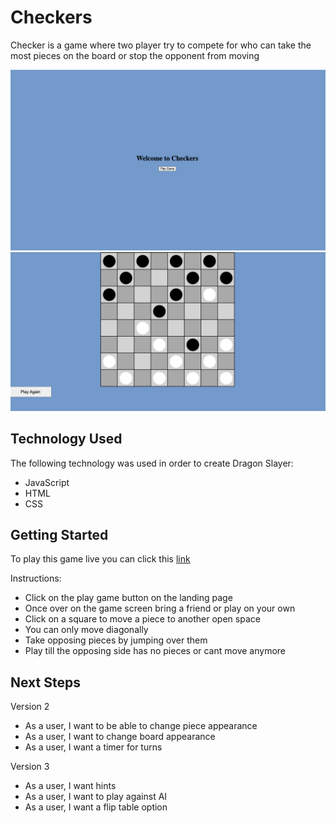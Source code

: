 # Checkers

Checker is a game where two player try to compete for who can take the most pieces on the board or stop the opponent from moving

![Screenshots](./assets/Screenshot1.png)
![Screenshots](./assets/Screenshot2.png)

## Technology Used

The following technology was used in order to create Dragon Slayer:

- JavaScript
- HTML
- CSS

## Getting Started

To play this game live you can click this [link](https://melendezj18.github.io/Project-1/)

Instructions:

- Click on the play game button on the landing page
- Once over on the game screen bring a friend or play on your own
- Click on a square to move a piece to another open space
- You can only move diagonally 
- Take opposing pieces by jumping over them
- Play till the opposing side has no pieces or cant move anymore

## Next Steps

Version 2
- As a user, I want to be able to change piece appearance
- As a user, I want to change board appearance
- As a user, I want a timer for turns

Version 3
- As a user, I want hints
- As a user, I want to play against AI
- As a user, I want a flip table option
